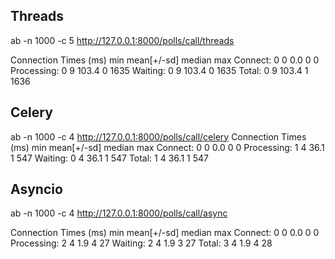 
## Threads
ab -n 1000 -c 5 http://127.0.0.1:8000/polls/call/threads

Connection Times (ms)
              min  mean[+/-sd] median   max
Connect:        0    0   0.0      0       0
Processing:     0    9 103.4      0    1635
Waiting:        0    9 103.4      0    1635
Total:          0    9 103.4      1    1636


## Celery
ab -n 1000 -c 4 http://127.0.0.1:8000/polls/call/celery
Connection Times (ms)
              min  mean[+/-sd] median   max
Connect:        0    0   0.0      0       0
Processing:     1    4  36.1      1     547
Waiting:        0    4  36.1      1     547
Total:          1    4  36.1      1     547


## Asyncio
ab -n 1000 -c 4 http://127.0.0.1:8000/polls/call/async

Connection Times (ms)
              min  mean[+/-sd] median   max
Connect:        0    0   0.0      0       0
Processing:     2    4   1.9      4      27
Waiting:        2    4   1.9      3      27
Total:          3    4   1.9      4      28
